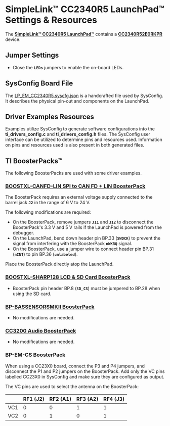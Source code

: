 # SimpleLink&trade; CC2340R5 LaunchPad&trade; Settings & Resources

The [__SimpleLink&trade; CC2340R5 LaunchPad&trade;__][board] contains a
[__CC2340R52E0RKPR__][device] device.

## Jumper Settings

* Close the __`LEDs`__ jumpers to enable the on-board LEDs.

## SysConfig Board File

The [LP_EM_CC2340R5.syscfg.json](../.meta/LP_EM_CC2340R5.syscfg.json)
is a handcrafted file used by SysConfig. It describes the physical pin-out
and components on the LaunchPad.

## Driver Examples Resources

Examples utilize SysConfig to generate software configurations into
the __ti_drivers_config.c__ and __ti_drivers_config.h__ files. The SysConfig
user interface can be utilized to determine pins and resources used.
Information on pins and resources used is also present in both generated files.

## TI BoosterPacks&trade;

The following BoosterPacks are used with some driver examples.

### [__BOOSTXL-CANFD-LIN SPI to CAN FD + LIN BoosterPack__][boostxl-canfd-lin]

The BoosterPack requires an external voltage supply connected to the barrel jack __`J2`__ in the range of 6 V to 24 V.

The following modifications are required:

* On the BoosterPack, remove jumpers __`J11`__ and __`J12`__ to disconnect the BoosterPack's 3.3 V and 5 V rails if the
  LaunchPad is powered from the debugger.
* On the LaunchPad, bend down header pin BP.33 (__`SWDCK`__) to prevent the signal from interfering with the
  BoosterPack __`nWKRQ`__ signal.
* On the BoosterPack, use a jumper wire to connect header pin BP.31 (__`nINT`__) to pin BP.36 (__`unlabeled`__).

Place the BoosterPack directly atop the LaunchPad.

### [__BOOSTXL-SHARP128 LCD & SD Card BoosterPack__][boostxl-sharp128]

* BoosterPack pin header BP.8 (__`SD_CS`__) must be jumpered to BP.28 when using the SD card.

### [__BP-BASSENSORSMKII BoosterPack__][bp-bassensorsmkii]

* No modifications are needed.

### [__CC3200 Audio BoosterPack__][cc3200audboost]

* No modifications are needed.

### __BP-EM-CS BoosterPack__

When using a CC23X0 board, connect the P3 and P4 jumpers, and disconnect the P1
and P2 jumpers on the BoosterPack. Add only the VC pins labelled CC23X0 in
SysConfig and make sure they are configured as output.

The VC pins are used to select the antenna on the BoosterPack:

|     | RF1 (J2) | RF2 (A1) | RF3 (A2) | RF4 (J3) |
|-----|----------|----------|----------|----------|
| VC1 | 0        | 0        | 1        | 1        |
| VC2 | 0        | 1        | 0        | 1        |

[device]: https://www.ti.com/product/CC2340R5
[board]: https://www.ti.com/tool/LP-EM-CC2340R5
[boostxl-canfd-lin]: https://www.ti.com/tool/BOOSTXL-CANFD-LIN
[boostxl-sharp128]: https://www.ti.com/tool/BOOSTXL-SHARP128
[bp-bassensorsmkii]: https://www.ti.com/tool/BP-BASSENSORSMKII
[cc3200audboost]: https://www.ti.com/tool/CC3200AUDBOOST
